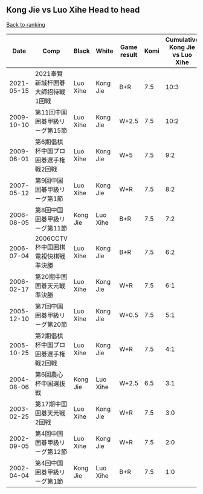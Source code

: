 ## Kong Jie vs Luo Xihe Head to head

[Back to ranking](../../index.md)




| **Date** | **Comp** | **Black** | **White** | **Game result** | **Komi** | **Cumulative Kong Jie vs Luo Xihe** | **Kong Jie streak** | **Luo Xihe streak** | 
| --- | --- | --- | --- | --- | --- | --- | --- | --- |
| 2021-05-15 | 2021奉賢新城杯囲碁大師招待戦1回戦 | Luo Xihe | Kong Jie | B+R | 7.5 | 10:3 | 0 | 1 | 
| 2009-10-10 | 第11回中国囲碁甲級リーグ第15節 | Luo Xihe | Kong Jie | W+2.5 | 7.5 | 10:2 | 4 | 0 | 
| 2009-06-01 | 第6期倡棋杯中国プロ囲碁選手権戦2回戦 | Luo Xihe | Kong Jie | W+5 | 7.5 | 9:2 | 3 | 0 | 
| 2007-05-12 | 第9回中国囲碁甲級リーグ第1節 | Luo Xihe | Kong Jie | W+R | 7.5 | 8:2 | 2 | 0 | 
| 2006-08-05 | 第8回中国囲碁甲級リーグ第11節 | Kong Jie | Luo Xihe | B+R | 7.5 | 7:2 | 1 | 0 | 
| 2006-07-04 | 2006CCTV杯中国囲棋電視快棋戦準決勝 | Luo Xihe | Kong Jie | B+R | 7.5 | 6:2 | 0 | 1 | 
| 2006-02-17 | 第20期中国囲碁天元戦準決勝 | Luo Xihe | Kong Jie | W+R | 7.5 | 6:1 | 3 | 0 | 
| 2005-12-10 | 第7回中国囲碁甲級リーグ第20節 | Luo Xihe | Kong Jie | W+0.5 | 7.5 | 5:1 | 2 | 0 | 
| 2005-10-25 | 第2期倡棋杯中国プロ囲碁選手権戦2回戦 | Luo Xihe | Kong Jie | W+R | 7.5 | 4:1 | 1 | 0 | 
| 2004-08-06 | 第6回農心杯中国選抜戦 | Kong Jie | Luo Xihe | W+2.5 | 6.5 | 3:1 | 0 | 1 | 
| 2003-02-25 | 第17期中国囲碁天元戦2回戦 | Luo Xihe | Kong Jie | W+R | 7.5 | 3:0 | 3 | 0 | 
| 2002-09-05 | 第4回中国囲碁甲級リーグ第12節 | Luo Xihe | Kong Jie | W+R | 7.5 | 2:0 | 2 | 0 | 
| 2002-04-04 | 第4回中国囲碁甲級リーグ第1節 | Kong Jie | Luo Xihe | B+R | 7.5 | 1:0 | 1 | 0 |




